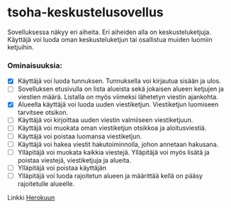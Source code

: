 # tsoha-keskustelusovellus

Sovelluksessa näkyy eri aiheita. Eri aiheiden alla on keskusteluketjuja. Käyttäjä voi luoda oman keskusteluketjun tai osallistua muiden luomiin ketjuihin.

### Ominaisuuksia:
- [x] Käyttäjä voi luoda tunnuksen. Tunnuksella voi kirjautua sisään ja ulos.
- [ ] Sovelluksen etusivulla on lista alueista sekä jokaisen alueen ketjujen ja viestien määrä. Listalla on myös viimeksi lähetetyn viestin ajankohta.
- [x] Alueella käyttäjä voi luoda uuden viestiketjun. Viestiketjun luomiseen tarvitsee otsikon.
- [ ] Käyttäjä voi kirjoittaa uuden viestin valmiiseen viestiketjuun.
- [ ] Käyttäjä voi muokata oman viestiketjun otsikkoa ja aloitusviestiä.
- [ ] Käyttäjä voi  poistaa luomansa viestiketjun.
- [ ] Käyttäjä voi hakea viestit hakutoiminnolla, johon annetaan hakusana.
- [ ] Ylläpitäjä voi muokata kaikkia viestejä. Ylläpitäjä voi myös lisätä ja poistaa viestejä, viestiketjuja ja alueita.
- [ ] Ylläpitäjä voi poistaa käyttäjän
- [ ] Ylläpitäjä voi luoda rajoitetun alueen ja määrittää kellä on pääsy rajoitetulle alueelle.

Linkki [Herokuun](https://tsoha-keskustelusovellus.herokuapp.com/)

